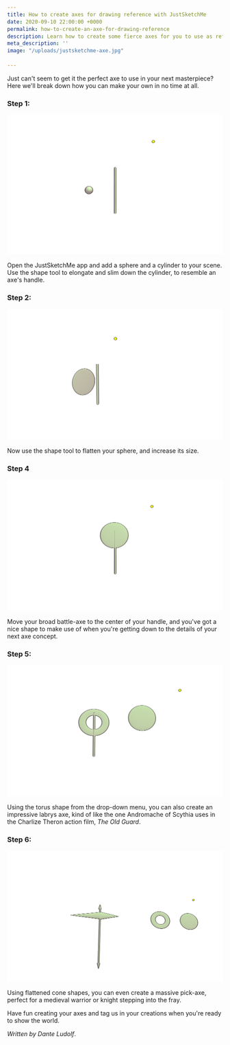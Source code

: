 ```yaml
---
title: How to create axes for drawing reference with JustSketchMe
date: 2020-09-10 22:00:00 +0000
permalink: how-to-create-an-axe-for-drawing-reference
description: Learn how to create some fierce axes for you to use as reference
meta_description: ''
image: "/uploads/justsketchme-axe.jpg"

---
```

Just can't seem to get it the perfect axe to use in your next masterpiece? Here we'll break down how you can make your own in no time at all.

### Step 1:

![](/uploads/axe-1.png)

Open the JustSketchMe app and add a sphere and a cylinder to your scene. Use the shape tool to elongate and slim down the cylinder, to resemble an axe's handle.

### Step 2:

![](/uploads/axe-2.png)

Now use the shape tool to flatten your sphere, and increase its size.

### Step 4

![](/uploads/axe-5.png)

Move your broad battle-axe to the center of your handle, and you've got a nice shape to make use of when you're getting down to the details of your next axe concept. 

### Step 5: 

![](/uploads/axe-8.png)

Using the torus shape from the drop-down menu, you can also create an impressive labrys axe, kind of like the one Andromache of Scythia uses in the Charlize Theron action film, _The Old Guard_. 

### Step 6: 

![](/uploads/axe-9.png)

Using flattened cone shapes, you can even create a massive pick-axe, perfect for a medieval warrior or knight stepping into the fray. 

Have fun creating your axes and tag us in your creations when you're ready to show the world.

_Written by Dante Ludolf_.